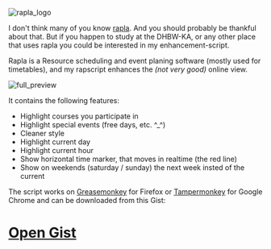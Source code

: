 ![rapla_logo](/data/images/blog/rapla_logo.png)

I don't think many of you know [rapla](https://code.google.com/p/rapla/). And you should probably be thankful about that. But if you happen to study at the DHBW-KA, or any other place that uses rapla you could be interested in my enhancement-script.

Rapla is a Resource scheduling and event planing software (mostly used for timetables), and my rapscript enhances the *(not very good)* online view.

![full_preview](/data/images/blog/rapla_preview.png)

It contains the following features:

 - Highlight courses you participate in
 - Highlight special events (free days, etc. ^_^)
 - Cleaner style
 - Highlight current day
 - Highlight current hour
 - Show horizontal time marker, that moves in realtime (the red line)
 - Show on weekends (saturday / sunday) the next week insted of the current

The script works on [Greasemonkey](https://addons.mozilla.org/de/firefox/addon/greasemonkey/) for Firefox or [Tampermonkey](https://chrome.google.com/webstore/detail/tampermonkey/dhdgffkkebhmkfjojejmpbldmpobfkfo) for Google Chrome and can be downloaded from this Gist:

# [Open Gist](https://gist.github.com/Mikescher/f3d51a40dd0c5228df86)

